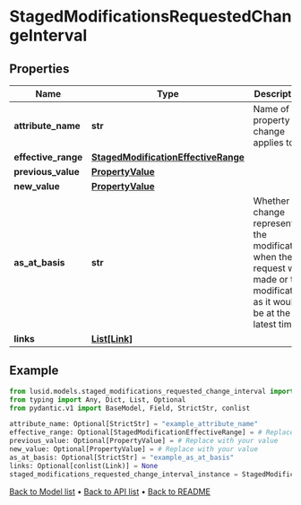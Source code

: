 # StagedModificationsRequestedChangeInterval

## Properties
Name | Type | Description | Notes
------------ | ------------- | ------------- | -------------
**attribute_name** | **str** | Name of the property the change applies to. | [optional] 
**effective_range** | [**StagedModificationEffectiveRange**](StagedModificationEffectiveRange.md) |  | [optional] 
**previous_value** | [**PropertyValue**](PropertyValue.md) |  | [optional] 
**new_value** | [**PropertyValue**](PropertyValue.md) |  | [optional] 
**as_at_basis** | **str** | Whether the change represents the modification when the request was made or the modification as it would be at the latest time. | [optional] 
**links** | [**List[Link]**](Link.md) |  | [optional] 
## Example

```python
from lusid.models.staged_modifications_requested_change_interval import StagedModificationsRequestedChangeInterval
from typing import Any, Dict, List, Optional
from pydantic.v1 import BaseModel, Field, StrictStr, conlist

attribute_name: Optional[StrictStr] = "example_attribute_name"
effective_range: Optional[StagedModificationEffectiveRange] = # Replace with your value
previous_value: Optional[PropertyValue] = # Replace with your value
new_value: Optional[PropertyValue] = # Replace with your value
as_at_basis: Optional[StrictStr] = "example_as_at_basis"
links: Optional[conlist(Link)] = None
staged_modifications_requested_change_interval_instance = StagedModificationsRequestedChangeInterval(attribute_name=attribute_name, effective_range=effective_range, previous_value=previous_value, new_value=new_value, as_at_basis=as_at_basis, links=links)

```

[Back to Model list](../README.md#documentation-for-models) &#8226; [Back to API list](../README.md#documentation-for-api-endpoints) &#8226; [Back to README](../README.md)

